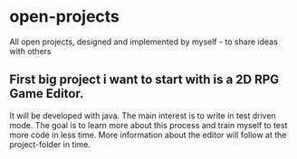 # open-projects
All open projects, designed and implemented by myself - to share ideas with others

## First big project i want to start with is a 2D RPG Game Editor.

It will be developed with java. The main interest is to write in test driven mode.
The goal is to learn more about this process and train myself to test more code in less time.
More information about the editor will follow at the project-folder in time.
